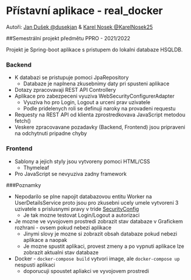 # Přístavní aplikace - real_docker 
Autoři: [Jan Dušek @dusekjan](https://github.com/dusekjan/) & [Karel Nosek @KarelNosek25](https://github.com/KarelNosek25)

##Semestrální projekt předmětu PPRO - 2021/2022

Projekt je Spring-boot aplikace s pristupem do lokalni databaze HSQLDB.

### Backend
- K databazi se pristupuje pomoci JpaRepository
  - Databaze je naplnena zkusebnimy daty pri spusteni aplikace 
- Dotazy zpracovavaji REST API Controllery
- Aplikace pro zabezpeceni vyuziva WebSecurityConfigurerAdapter
  - Vyuziva ho pro Login, Logout a urceni prav uzivatele 
  - Podle pridelenych roli se definuji naroky na provadeni requestu
- Requesty na REST API od klienta zprostredkovava JavaScript metodou fetch()
- Veskere zpracovavane pozadavky (Backend, Frontend) jsou pripraveni na odchytnuti pripadne chyby

### Frontend
- Sablony a jejich styly jsou vytvoreny pomoci HTML/CSS
  - Thymeleaf 
- Pro JavaScript se nevyuziva zadny framework 

###Poznamky
- Nepodarilo se plne napojit databazovou entitu Worker na UserDetailsService proto jsou pro 
zkusebni ucely umele vytvoreni 3 uzivatele s prislusnymi pravy v tride [SecurityConfig](https://github.com/dusekjan/real_docker/blob/master/src/main/java/com/example/springjpaweb/SecurityConfig.java)
  - Je tak mozne testovat Login/Logout a autorizaci
- Je mozne ve vyvojovem prostredi zobrazit stav databaze v Grafickem rozhrani - ovsem pokud nebezi aplikace
  - Jinymi slovy je mozne si zobrazit obsah databaze pokud nebezi aplikace a naopak
  - Je mozne spustit aplikaci, provest zmeny a po vypnuti aplikace lze zobrazit aktualni stav databaze
- Docker - `docker-compose build` vytvori image, ale `docker-compose up` nespusti aplikaci
  - doporucuji spoustet apliakci ve vyvojovem prostredi



